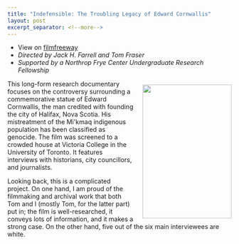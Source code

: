 ```yaml
---
title: "Indefensible: The Troubling Legacy of Edward Cornwallis"
layout: post
excerpt_separator: <!--more-->
---
```

- View on <a href = "https://filmfreeway.com/indefensibleTheTroublingLegacyofEdwardCornwallis">filmfreeway</a>
- *Directed by Jack H. Farrell and Tom Fraser*
- *Supported by a Northrop Frye Center Undergraduate Research Fellowship*
<p>
<center>
<img style = "float:right;margin-left:20px;margin-bottom:10px;margin-top:10px" src = "https://storage.googleapis.com/ff-storage-p01/press_kits/posters/001/135/161/original/bc68d63648-poster.jpg?1530943487" width = "200" height = "300">
</center>
</p>

This long-form research documentary focuses on the controversy surrounding a commemorative statue of Edward Cornwallis, the man credited with founding the city of Halifax, Nova Scotia.   His mistreatment of the Mi'kmaq indigenous population has been classified as genocide. The film was screened to a crowded house at Victoria College in the University of Toronto.  It features interviews with historians, city councillors, and journalists.



<!--more-->

 Looking back, this is a complicated project.  On one hand, I am proud of the filmmaking and archival work that both Tom and I (mostly Tom, for the latter part) put in; the film is well-researched, it conveys lots of information, and it makes a strong case.  On the other hand, five out of the six main interviewees are white.

